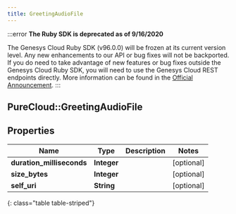 ```yaml
---
title: GreetingAudioFile
---
```


:::error
**The Ruby SDK is deprecated as of 9/16/2020**

The Genesys Cloud Ruby SDK (v96.0.0) will be frozen at its current version level. Any new enhancements to our API or bug fixes will not be backported. If you do need to take advantage of new features or bug fixes outside the Genesys Cloud Ruby SDK, you will need to use the Genesys Cloud REST endpoints directly. More information can be found in the [Official Announcement](https://developer.mypurecloud.com/forum/t/announcement-genesys-cloud-ruby-sdk-end-of-life/8850).
:::


## PureCloud::GreetingAudioFile

## Properties

|Name | Type | Description | Notes|
|------------ | ------------- | ------------- | -------------|
| **duration_milliseconds** | **Integer** |  | [optional] |
| **size_bytes** | **Integer** |  | [optional] |
| **self_uri** | **String** |  | [optional] |
{: class="table table-striped"}


